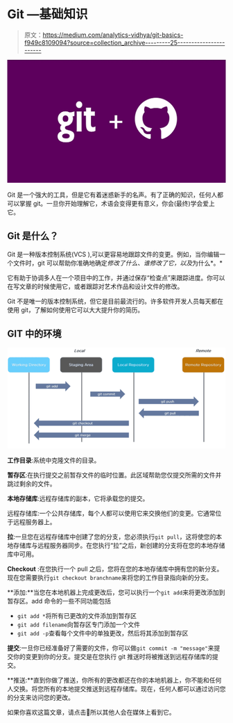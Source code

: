 # Git —基础知识

> 原文：<https://medium.com/analytics-vidhya/git-basics-f949c8109094?source=collection_archive---------25----------------------->

![](img/77cdd7ad464e4ebfe900d5c2ff99a624.png)

Git 是一个强大的工具，但是它有着迷惑新手的名声。有了正确的知识，任何人都可以掌握 git。一旦你开始理解它，术语会变得更有意义，你会(最终)学会爱上它。

## Git 是什么？

Git 是一种版本控制系统(VCS ),可以更容易地跟踪文件的变更。例如，当你编辑一个文件时，git 可以帮助你准确地确定*修改了什么、*谁*修改了它，以及*为什么*。*

它有助于协调多人在一个项目中的工作，并通过保存“检查点”来跟踪进度。你可以在写文章的时候使用它，或者跟踪对艺术作品和设计文件的修改。

Git 不是唯一的版本控制系统，但它是目前最流行的。许多软件开发人员每天都在使用 git，了解如何使用它可以大大提升你的简历。

## GIT 中的环境

![](img/a24f7c889c0fb4c0d02a40eaf7e2189e.png)

**工作目录**:系统中克隆文件的目录。

**暂存区**:在执行提交之前暂存文件的临时位置。此区域帮助您仅提交所需的文件并跳过剩余的文件。

**本地存储库**:远程存储库的副本，它将承载您的提交。

远程存储库:一个公共存储库，每个人都可以使用它来交换他们的变更。它通常位于远程服务器上。

**拉**:一旦您在远程存储库中创建了您的分支，您必须执行`git pull`，这将使您的本地存储库与远程服务器同步。在您执行“拉”之后，新创建的分支将在您的本地存储库中可用。

**Checkout** :在您执行一个 pull 之后，您将在您的本地存储库中拥有您的新分支。现在您需要执行`git checkout branchname`来将您的工作目录指向新的分支。

**添加:**当您在本地机器上完成更改后，您可以执行一个`git add`来将更改添加到暂存区。add 命令的一些不同功能包括

*   `git add *`将所有已更改的文件添加到暂存区
*   `git add filename`向暂存区专门添加一个文件
*   `git add -p`查看每个文件中的单独更改，然后将其添加到暂存区

**提交**:一旦你已经准备好了需要的文件，你可以做`git commit -m "message"`来提交你的变更到你的分支。提交是在您执行 git 推送时将被推送到远程存储库的提交。

**推送:**直到你做了推送，你所有的更改都还在你的本地机器上，你不能和任何人交换。将您所有的本地提交推送到远程存储库。现在，任何人都可以通过访问您的分支来访问您的更改。

如果你喜欢这篇文章，请点击👏所以其他人会在媒体上看到它。